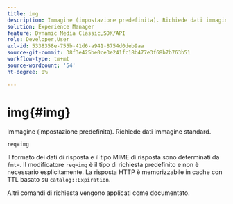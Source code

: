 ```yaml
---
title: img
description: Immagine (impostazione predefinita). Richiede dati immagine standard.
solution: Experience Manager
feature: Dynamic Media Classic,SDK/API
role: Developer,User
exl-id: 5338358e-755b-41d6-a941-8754d0deb9aa
source-git-commit: 38f3e425be0ce3e241fc18b477e3f68b7b763b51
workflow-type: tm+mt
source-wordcount: '54'
ht-degree: 0%

---
```


# img{#img}

Immagine (impostazione predefinita). Richiede dati immagine standard.

`req=img`

Il formato dei dati di risposta e il tipo MIME di risposta sono determinati da `fmt=`. Il modificatore `req=img` è il tipo di richiesta predefinito e non è necessario esplicitamente. La risposta HTTP è memorizzabile in cache con TTL basato su `catalog::Expiration`.

Altri comandi di richiesta vengono applicati come documentato.
